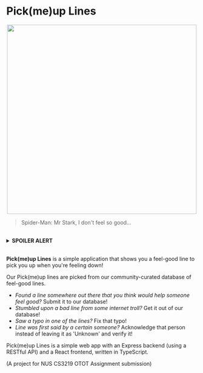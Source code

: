 # Pick(me)up Lines
<p align="center">
  <img width="500" src="https://media.giphy.com/media/AiEr9b7sX5VKIoIvQL/giphy.gif">
</p>

>Spider-Man: Mr Stark, I don't feel so good...

<br />
<details><summary><b>SPOILER ALERT</b></summary>

<p align="center">
  <img width="500" src="https://media.giphy.com/media/XzkGfRsUweB9ouLEsE/giphy.gif">
</p>

Well maybe, Spider-man would've survived the snap if he heard something that would make him feel better!
</details>
<br />

**Pick(me)up Lines** is a simple application that shows you a feel-good line to pick you up when you're feeling down!

Our Pick(me)up lines are picked from our community-curated database of feel-good lines. 
- *Found a line somewhere out there that you think would help someone feel good?* Submit it to our database!
- *Stumbled upon a bad line from some internet troll?* Get it out of our database!
- *Saw a typo in one of the lines?* Fix that typo!
- *Line was first said by a certain someone?* Acknowledge that person instead of leaving it as 'Unknown' and verify it!

Pick(me)up Lines is a simple web app with an Express backend (using a RESTful API) and a React frontend, written in TypeScript.

(A project for NUS CS3219 OTOT Assignment submission)
